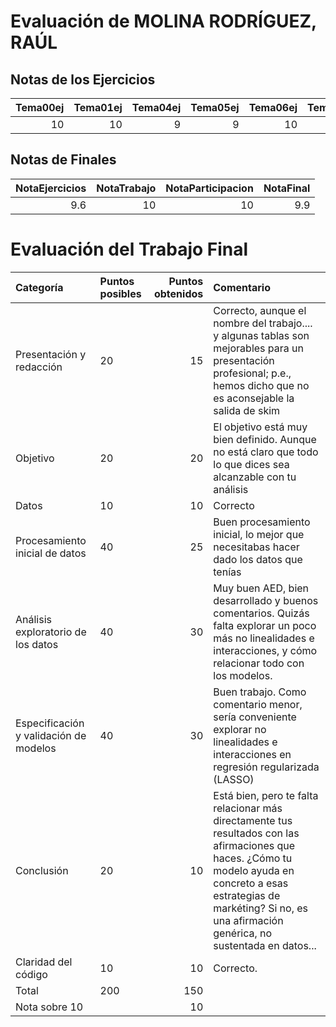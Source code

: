 # Evaluación de MOLINA RODRÍGUEZ, RAÚL

## Notas de los Ejercicios

|   Tema00ej |   Tema01ej |   Tema04ej |   Tema05ej |   Tema06ej |   Tema08ej |
|-----------:|-----------:|-----------:|-----------:|-----------:|-----------:|
|         10 |         10 |          9 |          9 |         10 |          8 |



## Notas de Finales

|   NotaEjercicios |   NotaTrabajo |   NotaParticipacion |   NotaFinal |
|-----------------:|--------------:|--------------------:|------------:|
|              9.6 |            10 |                  10 |         9.9 |



# Evaluación del Trabajo Final

| Categoría                              | Puntos posibles   |   Puntos obtenidos | Comentario                                                                                                                                                                                                                          |
|:---------------------------------------|:------------------|-------------------:|:------------------------------------------------------------------------------------------------------------------------------------------------------------------------------------------------------------------------------------|
| Presentación y redacción               | 20                |                 15 | Correcto, aunque el nombre del trabajo.... y algunas tablas son mejorables para un presentación profesional; p.e., hemos dicho que no es aconsejable la salida de skim                                                              |
| Objetivo                               | 20                |                 20 | El objetivo está muy  bien definido. Aunque no está claro que todo lo que dices sea alcanzable con tu análisis                                                                                                                      |
| Datos                                  | 10                |                 10 | Correcto                                                                                                                                                                                                                            |
| Procesamiento inicial de datos         | 40                |                 25 | Buen procesamiento inicial, lo mejor que necesitabas hacer dado los datos que tenías                                                                                                                                                |
| Análisis exploratorio de los datos     | 40                |                 30 | Muy buen AED, bien desarrollado y buenos comentarios. Quizás falta explorar un poco más no linealidades e interacciones, y cómo relacionar todo con los modelos.                                                                    |
| Especificación y validación de modelos | 40                |                 30 | Buen trabajo. Como comentario menor, sería conveniente explorar no linealidades e interacciones en regresión regularizada (LASSO)                                                                                                   |
| Conclusión                             | 20                |                 10 | Está bien, pero te falta relacionar más directamente tus resultados con las afirmaciones que haces. ¿Cómo tu modelo ayuda en concreto a esas estrategias de markéting? Si no, es una afirmación genérica, no sustentada en datos... |
| Claridad del código                    | 10                |                 10 | Correcto.                                                                                                                                                                                                                           |
| Total                                  | 200               |                150 |                                                                                                                                                                                                                                     |
| Nota sobre 10                          |                   |                 10 |                                                                                                                                                                                                                                     |

